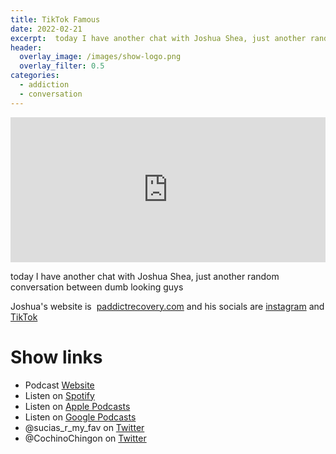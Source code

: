 ```yaml
---
title: TikTok Famous
date: 2022-02-21
excerpt:  today I have another chat with Joshua Shea, just another random conversation between dumb looking guys
header:
  overlay_image: /images/show-logo.png
  overlay_filter: 0.5
categories:
  - addiction
  - conversation
---
```

<iframe src='https://open.spotify.com/embed/episode/2oIZvo4hBrZ1QSgjWSK9wE' width='100%' height='232' frameborder='0' allowtransparency='true' allow='encrypted-media'></iframe>

today I have another chat with Joshua Shea, just another random conversation between dumb looking guys

Joshua's website is 
[paddictrecovery.com](paddictrecovery.com)
and his socials are [instagram](https://www.instagram.com/paddictrecovery) and [TikTok](https://www.tiktok.com/@paddictrecovery/)

# Show links

* <i class='fas fa-link'></i>Podcast [Website](https://sucias.xyz)
* <i class='fab fa-spotify'></i>Listen on [Spotify](https://open.spotify.com/show/3XjoipCU3QzeIaQAAQpBdW)
* <i class='fas fa-podcast'></i>Listen on [Apple Podcasts](https://podcasts.apple.com/us/podcast/sucias-are-my-favorite/id1548173787)
* <i class='fab fa-google-play'></i>Listen on [Google Podcasts](https://podcasts.google.com/feed/aHR0cHM6Ly9hbmNob3IuZm0vcy80MjI0YzYzYy9wb2RjYXN0L3Jzcw==)
* <i class='fab fa-twitter'></i>@sucias_r_my_fav on [Twitter](https://twitter.com/sucias_r_my_fav)
* <i class='fab fa-twitter'></i>@CochinoChingon on [Twitter](https://twitter.com/cochinochingon)
